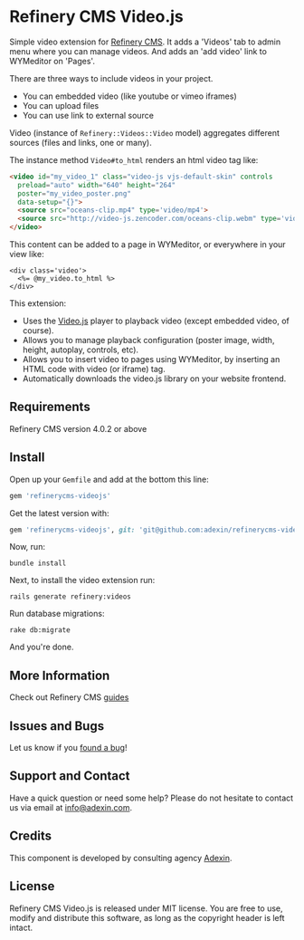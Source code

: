 # Refinery CMS Video.js
Simple video extension for [Refinery CMS](http://refinerycms.com).
It adds a 'Videos' tab to admin menu where you can manage videos.
And adds an 'add video' link to WYMeditor on 'Pages'.

There are three ways to include videos in your project.
- You can embedded video (like youtube or vimeo iframes)
- You can upload files
- You can use link to external source

Video (instance of `Refinery::Videos::Video` model) aggregates different sources (files and links, one or many).

The instance method `Video#to_html` renders an html video tag like:

```html
<video id="my_video_1" class="video-js vjs-default-skin" controls
  preload="auto" width="640" height="264"
  poster="my_video_poster.png"
  data-setup="{}">
  <source src="oceans-clip.mp4" type='video/mp4'>
  <source src="http://video-js.zencoder.com/oceans-clip.webm" type='video/webm'>
</video>
```

This content can be added to a page in WYMeditor, or everywhere in your view like:

```erb
<div class='video'>
  <%= @my_video.to_html %>
</div>
```

This extension:
  * Uses the [Video.js](http:videojs.com) player to playback video (except embedded video, of course).
  * Allows you to manage playback configuration (poster image, width, height, autoplay, controls, etc).
  * Allows you to insert video to pages using WYMeditor, by inserting an HTML code with video (or iframe) tag.
  * Automatically downloads the video.js library on your website frontend.

## Requirements
Refinery CMS version 4.0.2 or above

## Install
Open up your ``Gemfile`` and add at the bottom this line:

```ruby
gem 'refinerycms-videojs'
```
Get the latest version with:
```ruby
gem 'refinerycms-videojs', git: 'git@github.com:adexin/refinerycms-videojs.git'
```

Now, run:

    bundle install

Next, to install the video extension run:

    rails generate refinery:videos

Run database migrations:

    rake db:migrate

And you're done.

## More Information
Check out Refinery CMS [guides](http://refinerycms.com/guides)

## Issues and Bugs
Let us know if you [found a bug](https://github.com/adexin/refinerycms-videojs/issues)!

## Support and Contact
Have a quick question or need some help? Please do not hesitate to contact us via email at info@adexin.com.

## Credits
This component is developed by consulting agency [Adexin](https://adexin.com/).

## License
Refinery CMS Video.js is released under MIT license. You are free to use, modify and distribute this software, as long as the copyright header is left intact.
